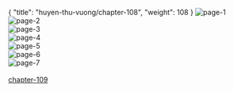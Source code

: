 { "title": "huyen-thu-vuong/chapter-108", "weight": 108 }
<img src="huyen-thu-vuong_0108_01-476e70597ea35a38d81a5cceb49fa326.webp" alt="page-1" origin="https://3.bp.blogspot.com/-F8VE5FhwJCo/V4ECgaxTjCI/AAAAAAAIoVE/BN3g81gIrZQ/s0/Huyen-Thu-Vuong-Chapter-108-P-2.jpg"><br/>
<img src="huyen-thu-vuong_0108_02-1b7179287fe8d4cb4c45b4398b7a851c.webp" alt="page-2" origin="https://3.bp.blogspot.com/-U5_-2TnWLiA/V4EChSSkZzI/AAAAAAAIoVI/uRsUu5OS9_s/s0/Huyen-Thu-Vuong-Chapter-108-P-3.jpg"><br/>
<img src="huyen-thu-vuong_0108_03-09db11f65c082b1010dde473bcf70aec.webp" alt="page-3" origin="https://3.bp.blogspot.com/-BLn1dmBDdek/V4ECisxN5EI/AAAAAAAIoVM/QwXEKTKpyYc/s0/Huyen-Thu-Vuong-Chapter-108-P-4.jpg"><br/>
<img src="huyen-thu-vuong_0108_04-932eac6c8404a1c3932b99e4a411e223.webp" alt="page-4" origin="https://3.bp.blogspot.com/-Zc-Bc0G7ENg/V4ECjroU4RI/AAAAAAAIoVQ/WXWQCpOvcKY/s0/Huyen-Thu-Vuong-Chapter-108-P-5.jpg"><br/>
<img src="huyen-thu-vuong_0108_05-366bd415e798b493377e65249519970a.webp" alt="page-5" origin="https://3.bp.blogspot.com/-Aza4sTG1AKk/V4ECqW_td0I/AAAAAAAIoVU/eiG-dCJCxEs/s0/Huyen-Thu-Vuong-Chapter-108-P-6.jpg"><br/>
<img src="huyen-thu-vuong_0108_06-cbe3df3b18a1a751fc8c74d8335f3478.webp" alt="page-6" origin="https://3.bp.blogspot.com/-Hs3hSpdME8I/V4ECsCO2XaI/AAAAAAAIoVY/8zUYhIDeQ7Y/s0/Huyen-Thu-Vuong-Chapter-108-P-7.jpg"><br/>
<img src="huyen-thu-vuong_0108_07-34352df159bb2efcc6225fc370c1baf2.webp" alt="page-7" origin="https://3.bp.blogspot.com/-AfKspQ1zCXo/V4ECtLlYKLI/AAAAAAAIoVc/f1s958LQLp0/s0/Huyen-Thu-Vuong-Chapter-108-P-8.jpg"><br/>
<br/><a class="nextchap" href="/huyen-thu-vuong/chapter-109">chapter-109</a>
